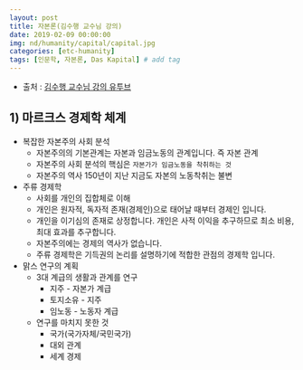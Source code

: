 ```yaml
---
layout: post
title: 자본론(김수행 교수님 강의)
date: 2019-02-09 00:00:00
img: nd/humanity/capital/capital.jpg
categories: [etc-humanity] 
tags: [인문학, 자본론, Das Kapital] # add tag
---
```


+ 출처 : [김수행 교수님 강의 유투브](https://www.youtube.com/playlist?list=PLHt8-qlqRtxjG2fgtthF30Z-z8Z722z-4)

## 1) 마르크스 경제학 체계

+ 복잡한 자본주의 사회 분석
    + 자본주의의 기본관계는 자본과 임금노동의 관계입니다. 즉 자본 관계
    + 자본주의 사회 분석의 핵심은 `자본가가 임금노동을 착취하는 것`
    + 자본주의 역사 150년이 지난 지금도 자본의 노동착취는 불변
+ 주류 경제학
    + 사회를 개인의 집합체로 이해 
    + 개인은 원자적, 독자적 존재(경제인)으로 태어날 때부터 경제인 입니다.
    + 개인을 이기심의 존재로 상정합니다. 개인은 사적 이익을 추구하므로 최소 비용, 최대 효과를 추구합니다.
    + 자본주의에는 경제의 역사가 없습니다.
    + 주류 경제학은 기득권의 논리를 설명하기에 적합한 관점의 경제학 입니다.
+ 맑스 연구의 계획
    + 3대 계급의 생활과 관계를 연구
        + 지주 - 자본가 계급
        + 토지소유 - 지주
        + 임노동 - 노동자 계급
    + 연구를 마치지 못한 것
        + 국가(국가자체/국민국가)
        + 대외 관계
        + 세계 경제